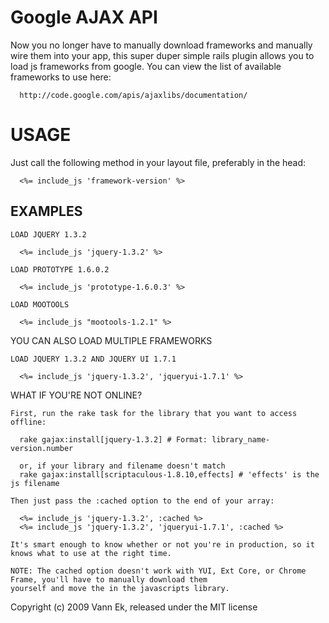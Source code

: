 Google AJAX API
===============

Now you no longer have to manually download frameworks and manually wire them into your app, this super duper simple rails plugin allows you to load js frameworks from google. You can view the list of available frameworks to use here:

      http://code.google.com/apis/ajaxlibs/documentation/
    
USAGE
=====

Just call the following method in your layout file, preferably in the head:

      <%= include_js 'framework-version' %>
    
EXAMPLES
--------
    
    LOAD JQUERY 1.3.2
    
      <%= include_js 'jquery-1.3.2' %>
    
    LOAD PROTOTYPE 1.6.0.2
    
      <%= include_js 'prototype-1.6.0.3' %>
    
    LOAD MOOTOOLS
    
      <%= include_js "mootools-1.2.1" %>

YOU CAN ALSO LOAD MULTIPLE FRAMEWORKS

    LOAD JQUERY 1.3.2 AND JQUERY UI 1.7.1
    
      <%= include_js 'jquery-1.3.2', 'jqueryui-1.7.1' %>
      
WHAT IF YOU'RE NOT ONLINE?

    First, run the rake task for the library that you want to access offline:
    
      rake gajax:install[jquery-1.3.2] # Format: library_name-version.number

      or, if your library and filename doesn't match
      rake gajax:install[scriptaculous-1.8.10,effects] # 'effects' is the js filename

    Then just pass the :cached option to the end of your array:
      
      <%= include_js 'jquery-1.3.2', :cached %>
      <%= include_js 'jquery-1.3.2', 'jqueryui-1.7.1', :cached %>
    
    It's smart enough to know whether or not you're in production, so it knows what to use at the right time.
    
    NOTE: The cached option doesn't work with YUI, Ext Core, or Chrome Frame, you'll have to manually download them
    yourself and move the in the javascripts library.

Copyright (c) 2009 Vann Ek, released under the MIT license
